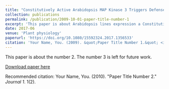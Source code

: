 ```yaml
---
title: "Constitutively Active Arabidopsis MAP Kinase 3 Triggers Defense Responses Involving Salicylic Acid and SUMM2 Resistance Protein "
collection: publications
permalink: /publication/2009-10-01-paper-title-number-1
excerpt: 'This paper is about Arabidopsis lines expression a Constitutively Active (CA) MAPKinase 3. It is related to plant innate immunity and Resistance proteins'
date: 2017-06
venue: 'Plant physiology'
paperurl: 'https://doi.org/10.1080/15592324.2017.1356533'
citation: 'Your Name, You. (2009). &quot;Paper Title Number 1.&quot; <i>Journal 1</i>. 1(1).'
---
```

This paper is about the number 2. The number 3 is left for future work.

[Download paper here](http://academicpages.github.io/files/paper2.pdf)

Recommended citation: Your Name, You. (2010). "Paper Title Number 2." <i>Journal 1</i>. 1(2).



